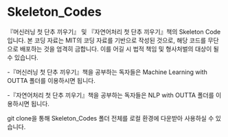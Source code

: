 # Skeleton_Codes
『머신러닝 첫 단추 끼우기』 및 『자연어처리 첫 단추 끼우기』책의 Skeleton Code입니다. 본 코딩 자료는 MIT의 코딩 자료를 기반으로 작성된 것으로, 해당 코드를 무단으로 배포하는 것을 엄격히 금합니다. 이를 어길 시 법적 책임 및 형사처벌의 대상이 될 수 있습니다.

-『머신러닝 첫 단추 끼우기』책을 공부하는 독자들은 Machine Learning with OUTTA 폴더를 이용하시면 됩니다.

-『자연어처리 첫 단추 끼우기』책을 공부하는 독자들은 NLP with OUTTA 폴더를 이용하시면 됩니다.

git clone을 통해 Skeleton_Codes 폴더 전체를 로컬 환경에 다운받아 사용하실 수 있습니다.
